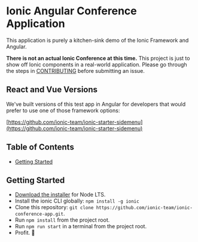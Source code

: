 # Ionic Angular Conference Application

This application is purely a kitchen-sink demo of the Ionic Framework and Angular.

**There is not an actual Ionic Conference at this time.** This project is just to show off Ionic components in a real-world application. Please go through the steps in [CONTRIBUTING](https://github.com/ionic-team/ionic-conference-app/blob/master/.github/CONTRIBUTING.md) before submitting an issue.

## React and Vue Versions

We've built versions of this test app in Angular for developers that would prefer to use one of those framework options:

[https://github.com/ionic-team/ionic-starter-sidemenu](https://github.com/ionic-team/ionic-starter-sidemenu)

## Table of Contents
- [Getting Started](#getting-started)


## Getting Started

* [Download the installer](https://nodejs.org/) for Node LTS.
* Install the ionic CLI globally: `npm install -g ionic`
* Clone this repository: `git clone https://github.com/ionic-team/ionic-conference-app.git`.
* Run `npm install` from the project root.
* Run `npm run start` in a terminal from the project root.
* Profit. :tada:
